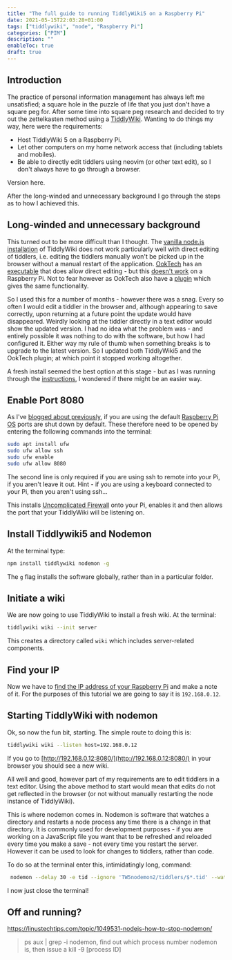 ```yaml
---
title: "The full guide to running TiddlyWiki5 on a Raspberry Pi"
date: 2021-05-15T22:03:28+01:00
tags: ["tiddlywiki", "node", "Raspberry Pi"]
categories: ["PIM"]
description: ""
enableToc: true
draft: true
---
```


## Introduction

The practice of personal information management has always left me unsatisfied; a square hole in the puzzle of life that you just don't have a square peg for.  After some time into square peg research and decided to try out the zettelkasten method using a [TiddlyWiki](https://tiddlywiki.com/).  Wanting to do things my way, here were the requirements:

-  Host TiddlyWiki 5 on a Raspberry Pi.
-  Let other computers on my home network access that (including tablets and mobiles).
-  Be able to directly edit tiddlers using neovim (or other text edit), so I don't always have to go through a browser.

Version here.  

After the long-winded and unnecessary background I go through the steps as to how I achieved this.

## Long-winded and unnecessary background

This turned out to be more difficult than I thought.  The [vanilla node.js installation](https://github.com/Jermolene/TiddlyWiki5) of TiddlyWiki does not work particularly well with direct editing of tiddlers, i.e. editing the tiddlers manually won't be picked up in the browser without a manual restart of the application.  [OokTech](https://ooktech.com/) has an [executable](https://github.com/OokTech/TW5-BobEXE) that does allow direct editing - but this [doesn't work](https://github.com/OokTech/TW5-BobEXE/issues/18) on a Raspberry Pi.  Not to fear however as OokTech also have a [plugin](https://github.com/OokTech/TW5-Bob) which gives the same functionality.

So I used this for a number of months - however there was a snag.  Every so often I would edit a tiddler in the browser and, although appearing to save correctly, upon returning at a future point the update would have disappeared.  Weirdly looking at the tiddler directly in a text editor would show the updated version.  I had no idea what the problem was - and entirely possible it was nothing to do with the software, but how I had configured it.  Either way my rule of thumb when something breaks is to upgrade to the latest version.  So I updated both TiddlyWiki5 and the OokTech plugin; at which point it stopped working altogether.

A fresh install seemed the best option at this stage - but as I was running through the [instructions](https://github.com/OokTech/TW5-Bob#step-by-step-instructions-using-node), I wondered if there might be an easier way.  

## Enable Port 8080

As I've [blogged about previously](https://www.preciouschicken.com/blog/posts/node-tiddlywiki5-raspberry-pi-port-8080/), if you are using the default [Raspberry Pi OS](https://www.raspberrypi.org/software/) ports are shut down by default.  These therefore need to be opened by entering the following commands into the terminal:


```bash
sudo apt install ufw
sudo ufw allow ssh
sudo ufw enable
sudo ufw allow 8080
```

The second line is only required if you are using ssh to remote into your Pi, if you aren't leave it out.  Hint - if you are using a keyboard connected to your Pi, then you aren't using ssh...

This installs [Uncomplicated Firewall](https://en.wikipedia.org/wiki/Uncomplicated_Firewall) onto your Pi, enables it and then allows the port that your TiddlyWiki will be listening on.

## Install Tiddlywiki5 and Nodemon

At the terminal type:

```bash
npm install tiddlywiki nodemon -g
```

The `g` flag installs the software globally, rather than in a particular folder.

## Initiate a wiki

We are now going to use TiddlyWiki to install a fresh wiki.  At the terminal:

```bash
tiddlywiki wiki --init server
```

This creates a directory called `wiki` which includes server-related components.

## Find your IP

Now we have to [find the IP address of your Raspberry Pi](https://www.raspberrypi.org/documentation/remote-access/ip-address.md) and make a note of it.  For the purposes of this tutorial we are going to say it is `192.168.0.12`.

## Starting TiddlyWiki with nodemon

Ok, so now the fun bit, starting.  The simple route to doing this is:

```bash
tiddlywiki wiki --listen host=192.168.0.12
```

If you go to [http://192.168.0.12:8080/](http://192.168.0.12:8080/) in your browser you should see a new wiki.

All well and good, however part of my requirements are to edit tiddlers in a text editor.  Using the above method to start would mean that edits do not get reflected in the browser (or not without manually restarting the node instance of TiddlyWiki).

This is where nodemon comes in.  Nodemon is software that watches a directory and restarts a node process any time there is a change in that directory.  It is commonly used for development purposes - if you are working on a JavaScript file you want that to be refreshed and reloaded every time you make a save - not every time you restart the server.  However it can be used to look for changes to tiddlers, rather than code.

To do so at the terminal enter this, intimidatingly long, command:

```bash
 nodemon --delay 30 -e tid --ignore 'TW5nodemon2/tiddlers/$*.tid' --watch TW5nodemon2/tiddlers/ $NVM_BIN/tiddlywiki TW5nodemon2 --listen host=192.168.0.19
```

I now just close the terminal!

## Off and running?

https://linustechtips.com/topic/1049531-nodejs-how-to-stop-nodemon/

> ps aux | grep -i nodemon, find out which process number nodemon is, then issue a kill -9 [process ID]

